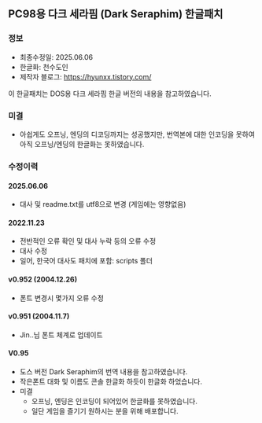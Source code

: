 ## PC98용 다크 세라핌 (Dark Seraphim) 한글패치
### 정보
* 최종수정일: 2025.06.06
* 한글화: 천수도인
* 제작자 블로그: https://hyunxx.tistory.com/

이 한글패치는 DOS용 다크 세라핌 한글 버전의 내용을 참고하였습니다.

### 미결
* 아쉽게도 오프닝, 엔딩의 디코딩까지는 성공했지만, 번역본에 대한 인코딩을 못하여 아직 오프닝/엔딩의 한글화는 못하였습니다.

### 수정이력
#### 2025.06.06
* 대사 및 readme.txt를 utf8으로 변경 (게임에는 영향없음)
#### 2022.11.23
* 전반적인 오류 확인 및 대사 누락 등의 오류 수정
* 대사 수정
* 일어, 한국어 대사도 패치에 포함: scripts 폴더
#### v0.952 (2004.12.26)
* 폰트 변경시 몇가지 오류 수정
#### v0.951 (2004.11.7)
* Jin..님 폰트 체계로 업데이트
#### V0.95
* 도스 버전 Dark Seraphim의 번역 내용을 참고하였습니다.
* 작은폰트 대화 및 이름도 콘솔 한글화 하듯이 한글화 하었습니다.
* 미결
	+ 오프닝, 엔딩은 인코딩이 되어있어 한글화를 못하였습니다.
	+ 일단 게임을 즐기기 원하시는 분을 위해 배포합니다.